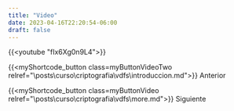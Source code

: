 ```yaml
---
title: "Video"
date: 2023-04-16T22:20:54-06:00
draft: false
---
```


{{<youtube "fIx6Xg0n9L4">}}

{{<myShortcode_button class=myButtonVideoTwo relref="\posts\curso\criptografia\vdfs\introduccion.md">}} Anterior

{{<myShortcode_button class=myButtonVideo relref="\posts\curso\criptografia\vdfs\more.md">}} Siguiente